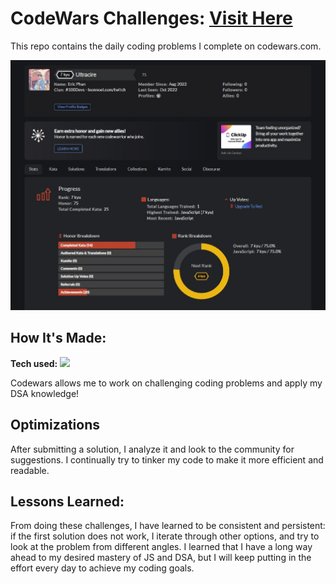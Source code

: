 # CodeWars Challenges: <a target="_blank" href="https://www.codewars.com/users/Ultracire" >Visit Here</a> 
This repo contains the daily coding problems I complete on codewars.com.


![alt tag](pictures/Codewars.JPG)

## How It's Made:

**Tech used:** <img src="https://img.shields.io/static/v1?label=|&message=JAVASCRIPT&color=3c7f5d&style=plastic&logo=javascript"/>

Codewars allows me to work on challenging coding problems and apply my DSA knowledge!

## Optimizations

After submitting a solution, I analyze it and look to the community for suggestions. I continually try to tinker my code to make it more efficient and readable. 

## Lessons Learned:

From doing these challenges, I have learned to be consistent and persistent: if the first solution does not work, I iterate through other options, and try to look at the problem from different angles. I learned that I have a long way ahead to my desired mastery of JS and DSA, but I will keep putting in the effort every day to achieve my coding goals.




